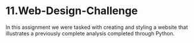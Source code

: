 # 11.Web-Design-Challenge
In this assignment we were tasked with creating and styling a website that illustrates a previously complete analysis completed through Python.